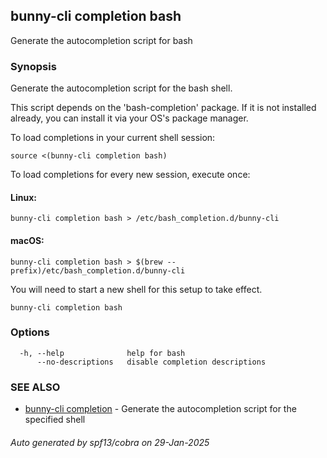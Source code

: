 ## bunny-cli completion bash

Generate the autocompletion script for bash

### Synopsis

Generate the autocompletion script for the bash shell.

This script depends on the 'bash-completion' package.
If it is not installed already, you can install it via your OS's package manager.

To load completions in your current shell session:

	source <(bunny-cli completion bash)

To load completions for every new session, execute once:

#### Linux:

	bunny-cli completion bash > /etc/bash_completion.d/bunny-cli

#### macOS:

	bunny-cli completion bash > $(brew --prefix)/etc/bash_completion.d/bunny-cli

You will need to start a new shell for this setup to take effect.


```
bunny-cli completion bash
```

### Options

```
  -h, --help              help for bash
      --no-descriptions   disable completion descriptions
```

### SEE ALSO

* [bunny-cli completion](bunny-cli_completion.md)	 - Generate the autocompletion script for the specified shell

###### Auto generated by spf13/cobra on 29-Jan-2025
